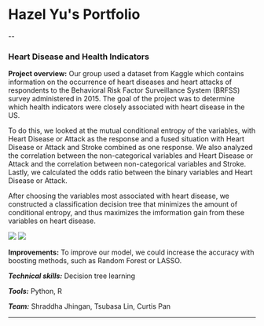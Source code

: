 # Hazel Yu's Portfolio

--

### Heart Disease and Health Indicators

**Project overview:** Our group used a dataset from Kaggle which contains information on the occurrence of heart diseases and heart attacks of respondents to the Behavioral Risk Factor Surveillance System (BRFSS) survey administered in 2015. The goal of the project was to determine which health indicators were closely associated with heart disease in the US.

To do this, we looked at the mutual conditional entropy of the variables, with Heart Disease or Attack as the response and a fused situation with Heart Disease or Attack and Stroke combined as one response. We also analyzed the correlation between the non-categorical variables and Heart Disease or Attack and the correlation between non-categorical variables and Stroke. Lastly, we calculated the odds ratio between the binary variables and Heart Disease or Attack. 

After choosing the variables most associated with heart disease, we constructed a classification decision tree that minimizes the amount of conditional entropy, and thus maximizes the imformation gain from these variables on heart disease.

<img src="images/nlp_img.png?raw=true"/>
<img src="images/nlp_img2.png?raw=true"/>

**Improvements:** To improve our model, we could increase the accuracy with boosting methods, such as Random Forest or LASSO.

***Technical skills:*** Decision tree learning

***Tools:*** Python, R

***Team:*** Shraddha Jhingan, Tsubasa Lin, Curtis Pan

---
